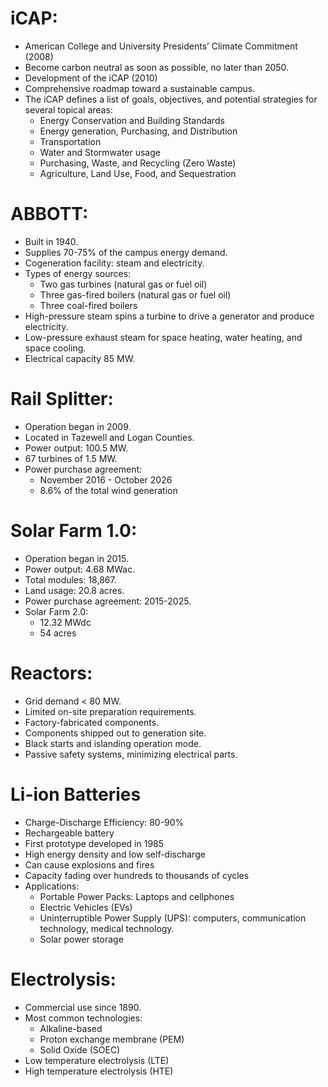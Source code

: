 # iCAP:

* American College and University Presidents’ Climate Commitment (2008)
* Become carbon neutral as soon as possible, no later than 2050.
* Development of the iCAP (2010)
* Comprehensive roadmap toward a sustainable campus.
* The iCAP defines a list of goals, objectives, and potential strategies for several topical areas:
  * Energy Conservation and Building Standards
  * Energy generation, Purchasing, and Distribution
  * Transportation
  * Water and Stormwater usage
  * Purchasing, Waste, and Recycling (Zero Waste)
  * Agriculture, Land Use, Food, and Sequestration

# ABBOTT:

* Built in 1940.
* Supplies 70-75% of the campus energy demand.
* Cogeneration facility: steam and electricity.
* Types of energy sources:
  * Two gas turbines (natural gas or fuel oil)
  * Three gas-fired boilers (natural gas or fuel oil)
  * Three coal-fired boilers
* High-pressure steam spins a turbine to drive a generator and produce electricity.
* Low-pressure exhaust steam for space heating, water heating, and space cooling.
* Electrical capacity 85 MW.

# Rail Splitter:

* Operation began in 2009.
* Located in Tazewell and Logan Counties.
* Power output: 100.5 MW.
* 67 turbines of 1.5 MW.
* Power purchase agreement:
  * November 2016 - October 2026
  * 8.6% of the total wind generation

# Solar Farm 1.0:

* Operation began in 2015.
* Power output: 4.68 MWac.
* Total modules: 18,867.
* Land usage: 20.8 acres.
* Power purchase agreement: 2015-2025.
* Solar Farm 2.0:
  * 12.32 MWdc
  * 54 acres

# Reactors:

* Grid demand < 80 MW.
* Limited on-site preparation requirements.
* Factory-fabricated components.
* Components shipped out to generation site.
* Black starts and islanding operation mode.
* Passive safety systems, minimizing electrical parts.


# Li-ion Batteries

* Charge-Discharge Efficiency: 80-90%
* Rechargeable battery
* First prototype developed in 1985
* High energy density and low self-discharge
* Can cause explosions and fires
* Capacity fading over hundreds to thousands of cycles
* Applications:
  * Portable Power Packs: Laptops and cellphones
  * Electric Vehicles (EVs)
  * Uninterruptible Power Supply (UPS): computers, communication technology, medical technology.
  * Solar power storage


# Electrolysis:

* Commercial use since 1890.
* Most common technologies:
  * Alkaline-based
  * Proton exchange membrane (PEM)
  * Solid Oxide (SOEC)
* Low temperature electrolysis (LTE)
* High temperature electrolysis (HTE)
